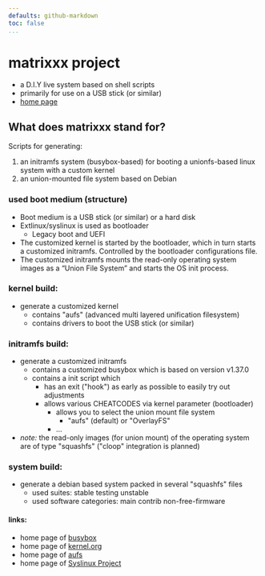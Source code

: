 ```yaml
---
defaults: github-markdown
toc: false
...
```

<!-- *********************************************************************** -->
# matrixxx project
- a D.I.Y live system based on shell scripts
- primarily for use on a USB stick (or similar)
- [home page](https://matrixxx.dev/)

## What does matrixxx stand for?
Scripts for generating:

1. an initramfs system (busybox-based) for booting a unionfs-based linux
   system with a custom kernel
2. an union-mounted file system based on Debian

### used boot medium (structure)
- Boot medium is a USB stick (or similar) or a hard disk
- Extlinux/syslinux is used as bootloader
  - Legacy boot and UEFI
- The customized kernel is started by the bootloader, which in turn starts
  a customized initramfs. Controlled by the bootloader configurations file.
- The customized initramfs mounts the read-only operating system images as
  a “Union File System” and starts the OS init process.

### kernel build:
- generate a customized kernel
  - contains "aufs" (advanced multi layered unification filesystem)
  - contains drivers to boot the USB stick (or similar)

### initramfs build:
- generate a customized initramfs
   - contains a customized busybox which is based on version v1.37.0
   - contains a init script which
      - has an exit ("hook") as early as possible to easily try out adjustments
      - allows various CHEATCODES via kernel parameter (bootloader)
         - allows you to select the union mount file system
            - "aufs" (default) or "OverlayFS"
         - ...
- *note:* the read-only images (for union mount) of the operating system are of
  type "squashfs" ("cloop" integration is planned)

### system build:
- generate a debian based system packed in several "squashfs" files
  - used suites: stable testing unstable
  - used software categories: main contrib non-free-firmware

#### links:
- home page of [busybox][]
- home page of [kernel.org][kernel]
- home page of [aufs][]
- home page of [Syslinux Project][]

<!-- *********************************************************************** -->
[busybox]: https://www.busybox.net/
[kernel]: https://kernel.org/
[aufs]: https://aufs.sourceforge.net/
[Syslinux Project]: https://wiki.syslinux.org
